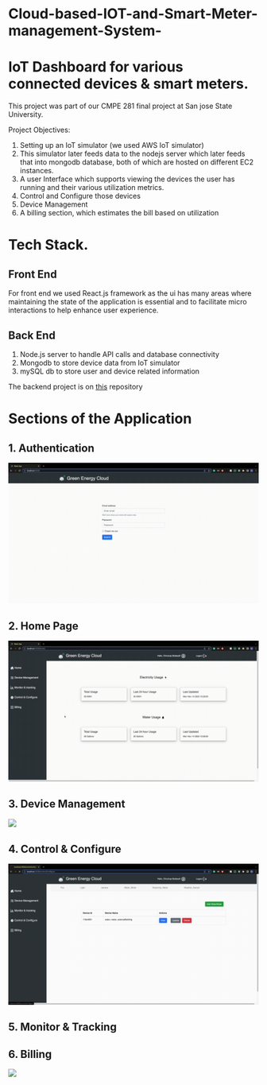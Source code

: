 # Cloud-based-IOT-and-Smart-Meter-management-System-
# IoT Dashboard for various connected devices & smart meters.

This project was part of our CMPE 281 final project at San jose State University.

Project Objectives:
1. Setting up an IoT simulator (we used AWS IoT simulator)
2. This simulator later feeds data to the nodejs server which later feeds that into mongodb database, both of which are hosted on different EC2 instances.
3. A user Interface which supports viewing the devices the user has running and their various utilization metrics.
4. Control and Configure those devices
5. Device Management
6. A billing section, which estimates the bill based on utilization


# Tech Stack.
## Front End
For front end we used React.js framework as the ui has many areas where maintaining the state of the application is essential and to facilitate micro interactions to help enhance user experience.

## Back End
1. Node.js server to handle API calls and database connectivity
2. Mongodb to store device data from IoT simulator
3. mySQL db to store user and device related information

The backend project is on [this](https://github.com/VineethHamilpur590/IOT-Dashboard-Backend) repository 

# Sections of the Application
## 1. Authentication

![](auth.gif)

## 2. Home Page

![](home.gif)

## 3. Device Management

![](device_management.gif)

## 4. Control & Configure

![](control.gif)

## 5. Monitor & Tracking



## 6. Billing

![](readme_files/billing.gif)



